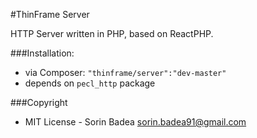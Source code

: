 #ThinFrame Server

HTTP Server written in PHP, based on ReactPHP.


###Installation:
* via Composer: `"thinframe/server":"dev-master"`
* depends on `pecl_http` package

###Copyright
* MIT License - Sorin Badea <sorin.badea91@gmail.com>
